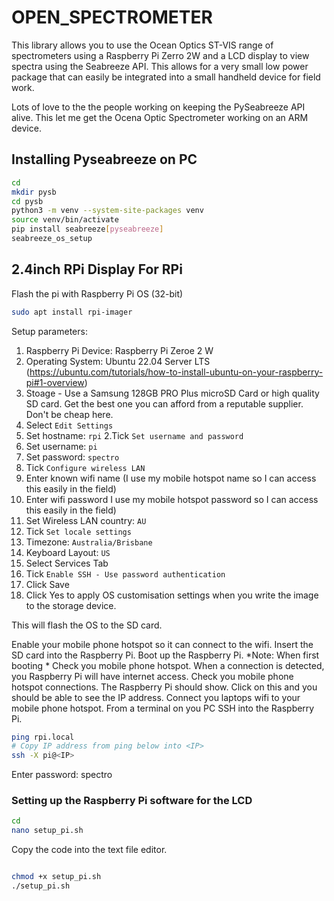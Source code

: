 # OPEN_SPECTROMETER

This library allows you to use the Ocean Optics ST-VIS range of spectrometers using a Raspberry Pi Zerro 2W and a LCD display to view spectra using the Seabreeze API. This allows for a very small low power package that can easily be integrated into a small handheld device for field work. 

Lots of love to the the people working on keeping the PySeabreeze API alive. This let me get the Ocena Optic Spectrometer working on an ARM device. 

## Installing Pyseabreeze on PC

```sh
cd
mkdir pysb
cd pysb
python3 -m venv --system-site-packages venv
source venv/bin/activate
pip install seabreeze[pyseabreeze]
seabreeze_os_setup
```

## 2.4inch RPi Display For RPi

Flash the pi with Raspberry Pi OS (32-bit)

```sh
sudo apt install rpi-imager
```

Setup parameters:
1. Raspberry Pi Device: Raspberry Pi Zeroe 2 W
2. Operating System: Ubuntu 22.04 Server LTS (https://ubuntu.com/tutorials/how-to-install-ubuntu-on-your-raspberry-pi#1-overview)
3. Stoage - Use a Samsung 128GB PRO Plus microSD Card or high quality SD card. Get the best one you can afford from a reputable supplier. Don't be cheap here.
4. Select `Edit Settings`
  1. Set hostname: `rpi`
  2.Tick `Set username and password`
  3. Set username: `pi`
  4. Set password: `spectro`
  5. Tick `Configure wireless LAN`
  6. Enter known wifi name (I use my mobile hotspot name so I can access this easily in the field)
  7. Enter wifi password I use my mobile hotspot password so I can access this easily in the field)
  8. Set Wireless LAN country: `AU`
  9. Tick `Set locale settings`
  10. Timezone: `Australia/Brisbane`
  11. Keyboard Layout: `US`
  12. Select Services Tab
  13. Tick `Enable SSH - Use password authentication`
  14. Click Save
  15. Click Yes to apply OS customisation settings when you write the image to the storage device.

This will flash the OS to the SD card.

Enable your mobile phone hotspot so it can connect to the wifi.
Insert the SD card into the Raspberry Pi. 
Boot up the Raspberry Pi.
*Note: When first booting *
Check you mobile phone hotspot. 
When a connection is detected, you Raspberry Pi will have internet access. Check you mobile phone hotspot connections. The Raspberry Pi should show. Click on this and you should be able to see the IP address.
Connect you laptops wifi to your mobile phone hotspot. 
From a terminal on you PC SSH into the Raspberry Pi.

```sh
ping rpi.local
# Copy IP address from ping below into <IP>
ssh -X pi@<IP>
```
Enter password: spectro

### Setting up the Raspberry Pi software for the LCD


```sh
cd
nano setup_pi.sh
```

Copy the code into the text file editor.

```bash

```

```sh
chmod +x setup_pi.sh
./setup_pi.sh
```


